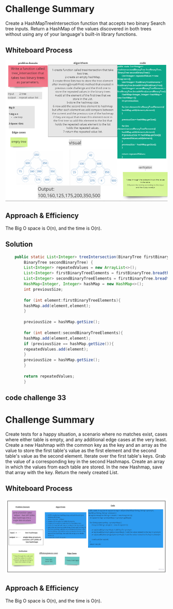 # Challenge Summary

Create a HashMapTreeIntersection function that accepts two binary Search tree inputs. 
Return a HashMap of the values discovered in both trees without using any of your language's built-in library functions.
## Whiteboard Process

![](whiteboard.png)

## Approach & Efficiency

The Big O space is O(n), and the time is O(n).


## Solution

~~~java
    public static List<Integer> treeIntersection(BinaryTree firstBinaryTree,
        BinaryTree secondBinaryTree) {
        List<Integer> repeatedValues = new ArrayList<>();
        List<Integer> firstBinaryTreeElements = firstBinaryTree.breadthFirst(firstBinaryTree);
        List<Integer> secondBinaryTreeElements = firstBinaryTree.breadthFirst(secondBinaryTree);
        HashMap<Integer, Integer> hashMap = new HashMap<>();
        int previousSize;

        for (int element:firstBinaryTreeElements){
        hashMap.add(element,element);
        }

        previousSize = hashMap.getSize();

        for (int element:secondBinaryTreeElements){
        hashMap.add(element,element);
        if (previousSize == hashMap.getSize()){
        repeatedValues.add(element);
        }
        previousSize = hashMap.getSize();
        }

        return repeatedValues;
        }
~~~


## code challenge 33

# Challenge Summary

Create tests for a happy situation, a scenario where no matches exist, cases where either table is
empty, and any additional edge cases at the very least. Create a new Hashmap with the common key as
the key and an array as the value to store the first table's value as the first element and the
second table's value as the second element. Iterate over the first table's keys. Grab the value of a
corresponding key in the second Hashmaps. Create an array in which the values from each table are
stored. In the new Hashmap, save that array with the key. Return the newly created List.

## Whiteboard Process

![](whiteboardcode33.png)

## Approach & Efficiency

<!-- What approach did you take? Why? What is the Big O space/time for this approach? -->

The Big O space is O(n), and the time is O(n).